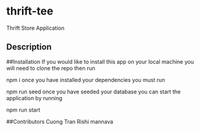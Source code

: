 # thrift-tee
Thrift Store Application

## Description








##Installation
If you would like to install this app on your local machine you will need to clone the repo then run

  npm i
once you have installed your dependencies you must run

  npm run seed
once you have seeded your database you can start the application by running

  npm run start
  
  
  ##Contributors
  Cuong Tran  Rishi mannava